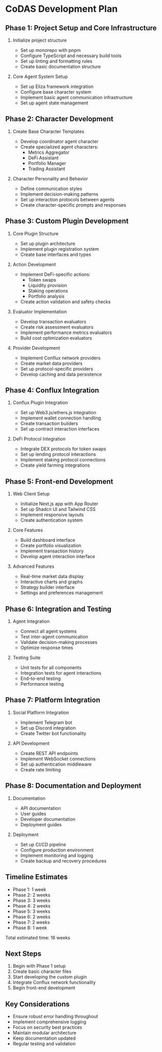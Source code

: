 # CoDAS Development Plan

## Phase 1: Project Setup and Core Infrastructure
1. Initialize project structure
   - Set up monorepo with pnpm
   - Configure TypeScript and necessary build tools
   - Set up linting and formatting rules
   - Create basic documentation structure

2. Core Agent System Setup
   - Set up Eliza framework integration
   - Configure base character system
   - Implement basic agent communication infrastructure
   - Set up agent state management

## Phase 2: Character Development
1. Create Base Character Templates
   - Develop coordinator agent character
   - Create specialized agent characters:
     - Metrics Aggregator
     - DeFi Assistant
     - Portfolio Manager
     - Trading Assistant

2. Character Personality and Behavior
   - Define communication styles
   - Implement decision-making patterns
   - Set up interaction protocols between agents
   - Create character-specific prompts and responses

## Phase 3: Custom Plugin Development
1. Core Plugin Structure
   - Set up plugin architecture
   - Implement plugin registration system
   - Create base interfaces and types

2. Action Development
   - Implement DeFi-specific actions:
     - Token swaps
     - Liquidity provision
     - Staking operations
     - Portfolio analysis
   - Create action validation and safety checks

3. Evaluator Implementation
   - Develop transaction evaluators
   - Create risk assessment evaluators
   - Implement performance metrics evaluators
   - Build cost optimization evaluators

4. Provider Development
   - Implement Conflux network providers
   - Create market data providers
   - Set up protocol-specific providers
   - Develop caching and data persistence

## Phase 4: Conflux Integration
1. Conflux Plugin Integration
   - Set up Web3.js/ethers.js integration
   - Implement wallet connection handling
   - Create transaction builders
   - Set up contract interaction interfaces

2. DeFi Protocol Integration
   - Integrate DEX protocols for token swaps
   - Set up lending protocol interactions
   - Implement staking protocol connections
   - Create yield farming integrations

## Phase 5: Front-end Development
1. Web Client Setup
   - Initialize Next.js app with App Router
   - Set up Shadcn UI and Tailwind CSS
   - Implement responsive layouts
   - Create authentication system

2. Core Features
   - Build dashboard interface
   - Create portfolio visualization
   - Implement transaction history
   - Develop agent interaction interface

3. Advanced Features
   - Real-time market data display
   - Interactive charts and graphs
   - Strategy builder interface
   - Settings and preferences management

## Phase 6: Integration and Testing
1. Agent Integration
   - Connect all agent systems
   - Test inter-agent communication
   - Validate decision-making processes
   - Optimize response times

2. Testing Suite
   - Unit tests for all components
   - Integration tests for agent interactions
   - End-to-end testing
   - Performance testing

## Phase 7: Platform Integration
1. Social Platform Integration
   - Implement Telegram bot
   - Set up Discord integration
   - Create Twitter bot functionality

2. API Development
   - Create REST API endpoints
   - Implement WebSocket connections
   - Set up authentication middleware
   - Create rate limiting

## Phase 8: Documentation and Deployment
1. Documentation
   - API documentation
   - User guides
   - Developer documentation
   - Deployment guides

2. Deployment
   - Set up CI/CD pipeline
   - Configure production environment
   - Implement monitoring and logging
   - Create backup and recovery procedures

## Timeline Estimates
- Phase 1: 1 week
- Phase 2: 2 weeks
- Phase 3: 3 weeks
- Phase 4: 2 weeks
- Phase 5: 3 weeks
- Phase 6: 2 weeks
- Phase 7: 2 weeks
- Phase 8: 1 week

Total estimated time: 16 weeks

## Next Steps
1. Begin with Phase 1 setup
2. Create basic character files
3. Start developing the custom plugin
4. Integrate Conflux network functionality
5. Begin front-end development

## Key Considerations
- Ensure robust error handling throughout
- Implement comprehensive logging
- Focus on security best practices
- Maintain modular architecture
- Keep documentation updated
- Regular testing and validation
